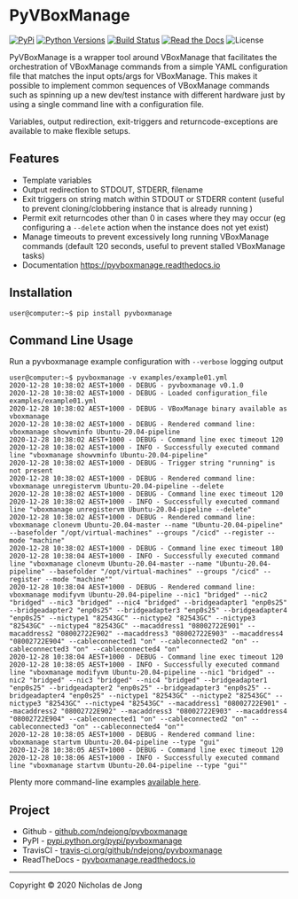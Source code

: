 # PyVBoxManage
[![PyPi](https://img.shields.io/pypi/v/pyvboxmanage.svg)](https://pypi.python.org/pypi/pyvboxmanage/)
[![Python Versions](https://img.shields.io/pypi/pyversions/pyvboxmanage.svg)](https://github.com/ndejong/pyvboxmanage/)
[![Build Status](https://api.travis-ci.org/ndejong/pyvboxmanage.svg?branch=master)](https://travis-ci.org/ndejong/pyvboxmanage/)
[![Read the Docs](https://img.shields.io/readthedocs/pyvboxmanage)](https://pyvboxmanage.readthedocs.io)
![License](https://img.shields.io/github/license/ndejong/pyvboxmanage.svg)

PyVBoxManage is a wrapper tool around VBoxManage that facilitates the orchestration of VBoxManage commands from a
simple YAML configuration file that matches the input opts/args for VBoxManage.  This makes it possible to
implement common sequences of VBoxManage commands such as spinning up a new dev/test instance with different
hardware just by using a single command line with a configuration file.

Variables, output redirection, exit-triggers and returncode-exceptions are available to make flexible setups.

## Features
* Template variables
* Output redirection to STDOUT, STDERR, filename
* Exit triggers on string match within STDOUT or STDERR content (useful to prevent cloning/clobbering instance that is already running )
* Permit exit returncodes other than 0 in cases where they may occur (eg configuring a `--delete` action when the instance does not yet exist) 
* Manage timeouts to prevent excessively long running VBoxManage commands (default 120 seconds, useful to prevent stalled VBoxManage tasks)
* Documentation https://pyvboxmanage.readthedocs.io

## Installation
```shell
user@computer:~$ pip install pyvboxmanage
```

## Command Line Usage
Run a pyvboxmanage example configuration with `--verbose` logging output
```shell
user@computer:~$ pyvboxmanage -v examples/example01.yml 
2020-12-28 10:38:02 AEST+1000 - DEBUG - pyvboxmanage v0.1.0
2020-12-28 10:38:02 AEST+1000 - DEBUG - Loaded configuration_file examples/example01.yml
2020-12-28 10:38:02 AEST+1000 - DEBUG - VBoxManage binary available as vboxmanage
2020-12-28 10:38:02 AEST+1000 - DEBUG - Rendered command line: vboxmanage showvminfo Ubuntu-20.04-pipeline
2020-12-28 10:38:02 AEST+1000 - DEBUG - Command line exec timeout 120
2020-12-28 10:38:02 AEST+1000 - INFO - Successfully executed command line "vboxmanage showvminfo Ubuntu-20.04-pipeline"
2020-12-28 10:38:02 AEST+1000 - DEBUG - Trigger string "running" is not present
2020-12-28 10:38:02 AEST+1000 - DEBUG - Rendered command line: vboxmanage unregistervm Ubuntu-20.04-pipeline --delete
2020-12-28 10:38:02 AEST+1000 - DEBUG - Command line exec timeout 120
2020-12-28 10:38:02 AEST+1000 - INFO - Successfully executed command line "vboxmanage unregistervm Ubuntu-20.04-pipeline --delete"
2020-12-28 10:38:02 AEST+1000 - DEBUG - Rendered command line: vboxmanage clonevm Ubuntu-20.04-master --name "Ubuntu-20.04-pipeline" --basefolder "/opt/virtual-machines" --groups "/cicd" --register --mode "machine"
2020-12-28 10:38:02 AEST+1000 - DEBUG - Command line exec timeout 180
2020-12-28 10:38:04 AEST+1000 - INFO - Successfully executed command line "vboxmanage clonevm Ubuntu-20.04-master --name "Ubuntu-20.04-pipeline" --basefolder "/opt/virtual-machines" --groups "/cicd" --register --mode "machine""
2020-12-28 10:38:04 AEST+1000 - DEBUG - Rendered command line: vboxmanage modifyvm Ubuntu-20.04-pipeline --nic1 "bridged" --nic2 "bridged" --nic3 "bridged" --nic4 "bridged" --bridgeadapter1 "enp0s25" --bridgeadapter2 "enp0s25" --bridgeadapter3 "enp0s25" --bridgeadapter4 "enp0s25" --nictype1 "82543GC" --nictype2 "82543GC" --nictype3 "82543GC" --nictype4 "82543GC" --macaddress1 "08002722E901" --macaddress2 "08002722E902" --macaddress3 "08002722E903" --macaddress4 "08002722E904" --cableconnected1 "on" --cableconnected2 "on" --cableconnected3 "on" --cableconnected4 "on"
2020-12-28 10:38:04 AEST+1000 - DEBUG - Command line exec timeout 120
2020-12-28 10:38:05 AEST+1000 - INFO - Successfully executed command line "vboxmanage modifyvm Ubuntu-20.04-pipeline --nic1 "bridged" --nic2 "bridged" --nic3 "bridged" --nic4 "bridged" --bridgeadapter1 "enp0s25" --bridgeadapter2 "enp0s25" --bridgeadapter3 "enp0s25" --bridgeadapter4 "enp0s25" --nictype1 "82543GC" --nictype2 "82543GC" --nictype3 "82543GC" --nictype4 "82543GC" --macaddress1 "08002722E901" --macaddress2 "08002722E902" --macaddress3 "08002722E903" --macaddress4 "08002722E904" --cableconnected1 "on" --cableconnected2 "on" --cableconnected3 "on" --cableconnected4 "on""
2020-12-28 10:38:05 AEST+1000 - DEBUG - Rendered command line: vboxmanage startvm Ubuntu-20.04-pipeline --type "gui"
2020-12-28 10:38:05 AEST+1000 - DEBUG - Command line exec timeout 120
2020-12-28 10:38:06 AEST+1000 - INFO - Successfully executed command line "vboxmanage startvm Ubuntu-20.04-pipeline --type "gui""
```

Plenty more command-line examples [available here](https://pyvboxmanage.readthedocs.io/en/latest/docs/command-examples/).

## Project
* Github - [github.com/ndejong/pyvboxmanage](https://github.com/ndejong/pyvboxmanage)
* PyPI - [pypi.python.org/pypi/pyvboxmanage](https://pypi.python.org/pypi/pyvboxmanage/)
* TravisCI - [travis-ci.org/github/ndejong/pyvboxmanage](https://travis-ci.org/github/ndejong/pyvboxmanage)
* ReadTheDocs - [pyvboxmanage.readthedocs.io](https://pyvboxmanage.readthedocs.io)

---
Copyright &copy; 2020 Nicholas de Jong
